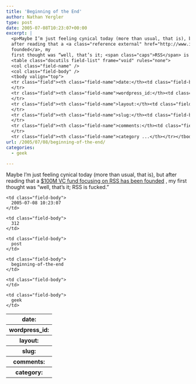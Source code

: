 ```yaml
---
title: 'Beginning of the End'
author: Nathan Yergler
type: post
date: 2005-07-08T10:23:07+00:00
excerpt: |
  <p>Maybe I’m just feeling cynical today (more than usual, that is), but
  after reading that a <a class="reference external" href="http://www.ionrss.com/pages/2005/07/were_off_to_the.php">$100M <span class="caps">VC</span> fund focusing on <span class="caps">RSS</span> has been
  founded</a>, my
  first thought was “well, that’s it; <span class="caps">RSS</span> is fucked.”</p>
  <table class="docutils field-list" frame="void" rules="none">
  <col class="field-name" />
  <col class="field-body" />
  <tbody valign="top">
  <tr class="field"><th class="field-name">date:</th><td class="field-body">2005-07-08 10:23:07</td>
  </tr>
  <tr class="field"><th class="field-name">wordpress_id:</th><td class="field-body">312</td>
  </tr>
  <tr class="field"><th class="field-name">layout:</th><td class="field-body">post</td>
  </tr>
  <tr class="field"><th class="field-name">slug:</th><td class="field-body">beginning-of-the-end</td>
  </tr>
  <tr class="field"><th class="field-name">comments:</th><td class="field-body"></td>
  </tr>
  <tr class="field"><th class="field-name">category ...</th></tr></tbody></table>
url: /2005/07/08/beginning-of-the-end/
categories:
  - geek

---
```

Maybe I’m just feeling cynical today (more than usual, that is), but after reading that a [$100M <span class="caps">VC</span> fund focusing on <span class="caps">RSS</span> has been founded][1] , my first thought was “well, that’s it; <span class="caps">RSS</span> is fucked.”

<table class="docutils field-list" frame="void" rules="none">
  <col class="field-name" /> <col class="field-body" /> <tr class="field">
    <th class="field-name">
      date:
    </th>

    <td class="field-body">
      2005-07-08 10:23:07
    </td>
  </tr>

  <tr class="field">
    <th class="field-name">
      wordpress_id:
    </th>

    <td class="field-body">
      312
    </td>
  </tr>

  <tr class="field">
    <th class="field-name">
      layout:
    </th>

    <td class="field-body">
      post
    </td>
  </tr>

  <tr class="field">
    <th class="field-name">
      slug:
    </th>

    <td class="field-body">
      beginning-of-the-end
    </td>
  </tr>

  <tr class="field">
    <th class="field-name">
      comments:
    </th>

    <td class="field-body">
    </td>
  </tr>

  <tr class="field">
    <th class="field-name">
      category:
    </th>

    <td class="field-body">
      geek
    </td>
  </tr>
</table>

 [1]: http://www.ionrss.com/pages/2005/07/were_off_to_the.php